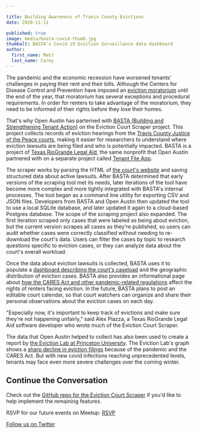 ```yaml
---

title: Building Awareness of Travis County Evictions
date: 2020-11-11

published: true
image: media/basta-covid-thumb.jpg
thumbalt: BASTA's Covid-19 Eviction Surveillance data dashboard
author:
  first_name: Matt
  last_name: Carey
---
```


The pandemic and the economic recession have worsened tenants' challenges in paying their rent and their bills. Although the Centers for Disease Control and Prevention have imposed an [eviction moratorium](https://www.statesman.com/news/20200910/austin-area-landlords-say-new-eviction-protections-arenrsquot-sustainable) until the end of the year, that moratorium has several exceptions and procedural requirements. In order for renters to take advantage of the moratorium, they need to be informed of their rights before they lose their homes.

That's why Open Austin has parterned with [BASTA (Building and Strengthening Tenant Action)](http://bastaaustin.org/) on the Eviction Court Scraper project. This project collects records of eviction hearings from the [Travis County Justice of the Peace courts](https://www.traviscountytx.gov/justices-of-peace), making it easier for researchers to understand where eviction lawsuits are being filed and who is potentially impacted. BASTA is a project of
[Texas RioGrande Legal Aid](https://www.trla.org/), the same nonprofit that Open Austin partnered with on a separate project called [Tenant File App](https://github.com/open-austin/BASTA-tfwa).

The scraper works by parsing the HTML of [the court's website](https://odysseypa.traviscountytx.gov/JPPublicAccess/default.aspx) and saving structured data about active lawsuits. After BASTA determined that early versions of the scraping tool met its needs, later iterations of the tool have become more complex and more tightly integrated with BASTA's internal processes. The tool began as a command line utility for exporting CSV and JSON files. Developers from BASTA and Open Austin then updated the tool to use a local SQLite database, and later updated it again to a cloud-based Postgres database. The scope of the scraping project also expanded. The first iteration scraped only cases that were labeled as being about eviction, but the current version scrapes all cases as they're published, so users can audit whether cases were correctly classified without needing to re-download the court's data. Users can filter the cases by topic to research questions specific to eviction cases, or they can analyze data about the court's overall workload.

Once the data about eviction lawsuits is collected, BASTA uses it to populate a [dashboard describing the court's caseload](https://trla.maps.arcgis.com/apps/opsdashboard/index.html#/8f5beb8367f44d30aa2ed6eeb2b3b3e4) and the geographic distribution of eviction cases. BASTA also provides an informational page about [how the CARES Act and other pandemic-related regulations](http://www.bastaaustin.org/covid19) affect the rights of renters facing eviction. In the future, BASTA plans to post an editable court calendar, so that court watchers can organize and share their personal observations about the eviction cases on each day.

"Especially now, it's important to keep track of evictions and make sure they're not happening unfairly," said Alex Piazza, a Texas RioGrande Legal Aid software developer who wrote much of the Eviction Court Scraper.

The data that Open Austin helped to collect has also been used to create a report by [the Eviction Lab at Princeton University](https://evictionlab.org/eviction-tracking/austin-tx/). The Eviction Lab's graph shows a [sharp decline in eviction filings](https://evictionlab.org/eviction-tracking/austin-tx/) because of the pandemic and the CARES Act. But with new covid infections reaching unprecedented levels, tenants may face even more severe challenges over the coming winter.

## Continue the Conversation

Check out the [GitHub repo for the Eviction Court Scraper](https://github.com/open-austin/eviction-hearing-parser) if you'd like to help implement the remaining features.

RSVP for our future events on Meetup: [RSVP](http://www.meetup.com/Open-Austin/)

[Follow us on Twitter](https://twitter.com/openaustin?lang=en)

